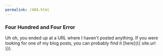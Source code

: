 ```yaml
---
permalink: /404.html
---
```


### Four Hundred and Four Error

Uh oh, you ended up at a URL where I haven't posted anything.
If you were looking for one of my blog posts, you can probably find
it [here]({{ site.url }}).
